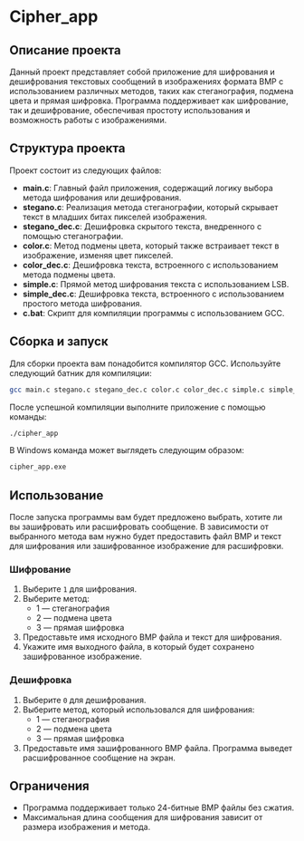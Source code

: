 # Cipher_app
## Описание проекта

Данный проект представляет собой приложение для шифрования и дешифрования текстовых сообщений в изображениях формата BMP с использованием различных методов, таких как стеганография, подмена цвета и прямая шифровка. Программа поддерживает как шифрование, так и дешифрование, обеспечивая простоту использования и возможность работы с изображениями.

## Структура проекта

Проект состоит из следующих файлов:

- **main.c**: Главный файл приложения, содержащий логику выбора метода шифрования или дешифрования.
- **stegano.c**: Реализация метода стеганографии, который скрывает текст в младших битах пикселей изображения.
- **stegano_dec.c**: Дешифровка скрытого текста, внедренного с помощью стеганографии.
- **color.c**: Метод подмены цвета, который также встраивает текст в изображение, изменяя цвет пикселей.
- **color_dec.c**: Дешифровка текста, встроенного с использованием метода подмены цвета.
- **simple.c**: Прямой метод шифрования текста с использованием LSB.
- **simple_dec.c**: Дешифровка текста, встроенного с использованием простого метода шифрования.
- **c.bat**: Скрипт для компиляции программы с использованием GCC.

## Сборка и запуск

Для сборки проекта вам понадобится компилятор GCC. Используйте следующий батник для компиляции:

```bash
gcc main.c stegano.c stegano_dec.c color.c color_dec.c simple.c simple_dec.c -o cipher_app
```

После успешной компиляции выполните приложение с помощью команды:

```bash
./cipher_app
```

В Windows команда может выглядеть следующим образом:

```bash
cipher_app.exe
```

## Использование

После запуска программы вам будет предложено выбрать, хотите ли вы зашифровать или расшифровать сообщение. В зависимости от выбранного метода вам нужно будет предоставить файл BMP и текст для шифрования или зашифрованное изображение для расшифровки.

### Шифрование

1. Выберите `1` для шифрования.
2. Выберите метод:
   - 1 — стеганография
   - 2 — подмена цвета
   - 3 — прямая шифровка
3. Предоставьте имя исходного BMP файла и текст для шифрования.
4. Укажите имя выходного файла, в который будет сохранено зашифрованное изображение.

### Дешифровка

1. Выберите `0` для дешифрования.
2. Выберите метод, который использовался для шифрования:
   - 1 — стеганография
   - 2 — подмена цвета
   - 3 — прямая шифровка
3. Предоставьте имя зашифрованного BMP файла. Программа выведет расшифрованное сообщение на экран.

## Ограничения

- Программа поддерживает только 24-битные BMP файлы без сжатия.
- Максимальная длина сообщения для шифрования зависит от размера изображения и метода.
